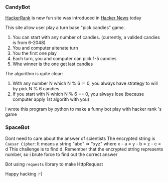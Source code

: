 ### CandyBot

[HackerRank](http://hackerrank.com/) is new fun site was introduced in [Hacker News]() today

This site allow user play a turn base "pick candies" game.

1. You can start with any number of candies. (currently, a valided candies is from 6-2048)
2. You and computer altenate turn
3. You the first one play
4. Each turn, you and computer can pick 1-5 candies
5. Whe winner is the one get last candies

The algorithm is quite clear:

1. With any number N which N % 6 != 0, you always have strategy to will by pick N % 6 candies
2. If you start with N which N % 6 == 0, you always lose (because computer apply 1st algorith with you)

I wrote this program by python to make a funny bot play with hacker rank 's game


### SpaceBot
Dont need to care about the answer of scientists
The encrypted string is `Caesar Cipher`: It means a string "abc" => "xyz" where 
  x - a = y - b = z - c = d
This challenge is to find d.
Remember that the encrypted string represents number, so i brute force to find out the correct answer



Bot using `requests` library to make HttpRequest

Happy hacking :-)
